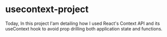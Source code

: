 # usecontext-project
 
Today, In this project I'am detailing how I used React's Context API and its useContext hook to avoid prop drilling both application state and functions.
